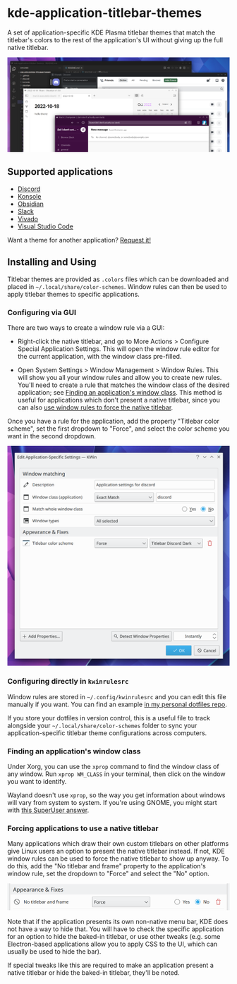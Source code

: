 # kde-application-titlebar-themes

A set of application-specific KDE Plasma titlebar themes that match the titlebar's colors to the rest of the application's UI without giving up the full native titlebar.

![](.github/preview.png)

## Supported applications

- [Discord](/discord)
- [Konsole](/konsole)
- [Obsidian](/obsidian)
- [Slack](/slack)
- [Vivado](/vivado)
- [Visual Studio Code](/vscode)

Want a theme for another application? [Request it!](https://github.com/eritbh/kde-application-titlebar-themes/issues/new?template=theme-request.md)

## Installing and Using

Titlebar themes are provided as `.colors` files which can be downloaded and placed in `~/.local/share/color-schemes`. Window rules can then be used to apply titlebar themes to specific applications.

### Configuring via GUI

There are two ways to create a window rule via a GUI:

- Right-click the native titlebar, and go to More Actions > Configure Special Application Settings. This will open the window rule editor for the current application, with the window class pre-filled.

- Open System Settings > Window Management > Window Rules. This will show you all your window rules and allow you to create new rules. You'll need to create a rule that matches the window class of the desired application; see [Finding an application's window class](#finding-an-applications-window-class). This method is useful for applications which don't present a native titlebar, since you can also [use window rules to force the native titlebar](#forcing-applications-to-use-a-native-titlebar).

Once you have a rule for the application, add the property "Titlebar color scheme", set the first dropdown to "Force", and select the color scheme you want in the second dropdown.

![](.github/kde%20window%20properties.png)

### Configuring directly in `kwinrulesrc`

Window rules are stored in `~/.config/kwinrulesrc` and you can edit this file manually if you want. You can find an example [in my personal dotfiles repo](https://github.com/eritbh/dotfiles/blob/main/kde/.config/kwinrulesrc).

If you store your dotfiles in version control, this is a useful file to track alongside your `~/.local/share/color-schemes` folder to sync your application-specific titlebar theme configurations across computers.

### Finding an application's window class

Under Xorg, you can use the `xprop` command to find the window class of any window. Run `xprop WM_CLASS` in your terminal, then click on the window you want to identify.

Wayland doesn't use `xprop`, so the way you get information about windows will vary from system to system. If you're using GNOME, you might start with [this SuperUser answer](https://unix.stackexchange.com/a/435159).

### Forcing applications to use a native titlebar

Many applications which draw their own custom titlebars on other platforms give Linux users an option to present the native titlebar instead. If not, KDE window rules can be used to force the native titlebar to show up anyway. To do this, add the "No titlebar and frame" property to the application's window rule, set the dropdown to "Force" and select the "No" option.

![](.github/kde%20force%20window%20frame%20property.png)

Note that if the application presents its own non-native menu bar, KDE does not have a way to hide that. You will have to check the specific application for an option to hide the baked-in titlebar, or use other tweaks (e.g. some Electron-based applications allow you to apply CSS to the UI, which can usually be used to hide the bar).

If special tweaks like this are required to make an application present a native titlebar or hide the baked-in titlebar, they'll be noted.
